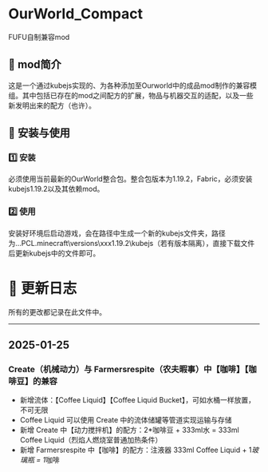 # OurWorld_Compact
FUFU自制兼容mod

## 📌 mod简介
这是一个通过kubejs实现的、为各种添加至Ourworld中的成品mod制作的兼容模组。其中包括已存在的mod之间配方的扩展，物品与机器交互的适配，以及一些新发明出来的配方（也许）。

## 🔧 安装与使用
### 1️⃣ **安装**
必须使用当前最新的OurWorld整合包。整合包版本为1.19.2，Fabric，必须安装kubejs1.19.2以及其依赖mod。
### 2️⃣ **使用**
安装好环境后启动游戏，会在路径中生成一个新的kubejs文件夹，路径为...PCL\.minecraft\versions\xxx1.19.2\kubejs（若有版本隔离），直接下载文件后更新kubejs中的文件即可。

# 📝 更新日志

所有的更改都记录在此文件中。

---

## 2025-01-25
### Create（机械动力）与 Farmersrespite（农夫暇事）中【咖啡】【咖啡豆】的兼容
- 新增流体：【Coffee Liquid】【Coffee Liquid Bucket】，可如水桶一样放置，不可无限
- Coffee Liquid 可以使用 Create 中的流体储罐等管道实现运输与存储
- 新增 Create 中【动力搅拌机】的配方：2*咖啡豆 + 333ml水 = 333ml Coffee Liquid（烈焰人燃烧室普通加热条件）
- 新增 Farmersrespite 中【咖啡】的配方：注液器 333ml Coffee Liquid + 1*玻璃瓶 = 1*咖啡
